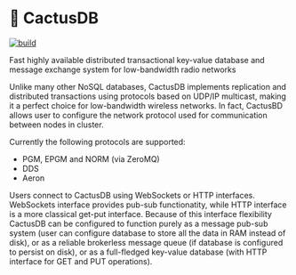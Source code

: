 # 🌵 CactusDB

[![build](https://github.com/sheophe/cactusdb/actions/workflows/build.yml/badge.svg)](https://github.com/sheophe/cactusdb/actions/workflows/build.yml)

Fast highly available distributed transactional key-value database and message exchange system for low-bandwidth radio networks

Unlike many other NoSQL databases, CactusDB implements replication and distributed transactions using protocols based on UDP/IP multicast, making it a perfect choice for low-bandwidth wireless networks. In fact, CactusBD allows user to configure the network protocol used for communication between nodes in cluster.

Currently the following protocols are supported:
* PGM, EPGM and NORM (via ZeroMQ)
* DDS
* Aeron

Users connect to CactusDB using WebSockets or HTTP interfaces. WebSockets interface provides pub-sub functionatity, while HTTP interface is a more classical get-put interface. Because of this interface flexibility CactusDB can be configured to function purely as a message pub-sub system (user can configure database to store all the data in RAM instead of disk), or as a reliable brokerless message queue (if database is configured to persist on disk), or as a full-fledged key-value database (with HTTP interface for GET and PUT operations).
